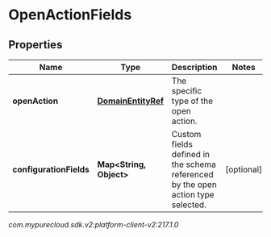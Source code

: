 # OpenActionFields


## Properties

| Name | Type | Description | Notes |
| ------------ | ------------- | ------------- | ------------- |
| **openAction** | [**DomainEntityRef**](DomainEntityRef) | The specific type of the open action. |  |
| **configurationFields** | **Map&lt;String, Object&gt;** | Custom fields defined in the schema referenced by the open action type selected. |  [optional] |




_com.mypurecloud.sdk.v2:platform-client-v2:217.1.0_

